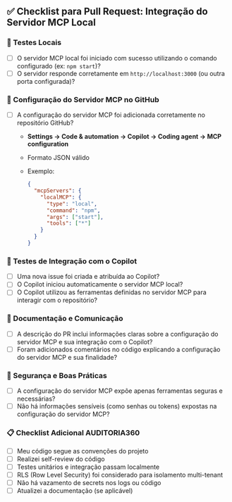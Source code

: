## ✅ Checklist para Pull Request: Integração do Servidor MCP Local

### 🧪 Testes Locais

- [ ] O servidor MCP local foi iniciado com sucesso utilizando o comando configurado (ex: `npm start`)?
- [ ] O servidor responde corretamente em `http://localhost:3000` (ou outra porta configurada)?

### 🔧 Configuração do Servidor MCP no GitHub

- [ ] A configuração do servidor MCP foi adicionada corretamente no repositório GitHub?
  - **Settings → Code & automation → Copilot → Coding agent → MCP configuration**
  - Formato JSON válido
  - Exemplo:

    ```json
    {
      "mcpServers": {
        "localMCP": {
          "type": "local",
          "command": "npm",
          "args": ["start"],
          "tools": ["*"]
        }
      }
    }
    ```

### 🧪 Testes de Integração com o Copilot

- [ ] Uma nova issue foi criada e atribuída ao Copilot?
- [ ] O Copilot iniciou automaticamente o servidor MCP local?
- [ ] O Copilot utilizou as ferramentas definidas no servidor MCP para interagir com o repositório?

### 📄 Documentação e Comunicação

- [ ] A descrição do PR inclui informações claras sobre a configuração do servidor MCP e sua integração com o Copilot?
- [ ] Foram adicionados comentários no código explicando a configuração do servidor MCP e sua finalidade?

### 🔐 Segurança e Boas Práticas

- [ ] A configuração do servidor MCP expõe apenas ferramentas seguras e necessárias?
- [ ] Não há informações sensíveis (como senhas ou tokens) expostas na configuração do servidor MCP?

### 📋 Checklist Adicional AUDITORIA360

- [ ] Meu código segue as convenções do projeto
- [ ] Realizei self-review do código
- [ ] Testes unitários e integração passam localmente
- [ ] RLS (Row Level Security) foi considerado para isolamento multi-tenant
- [ ] Não há vazamento de secrets nos logs ou código
- [ ] Atualizei a documentação (se aplicável)
